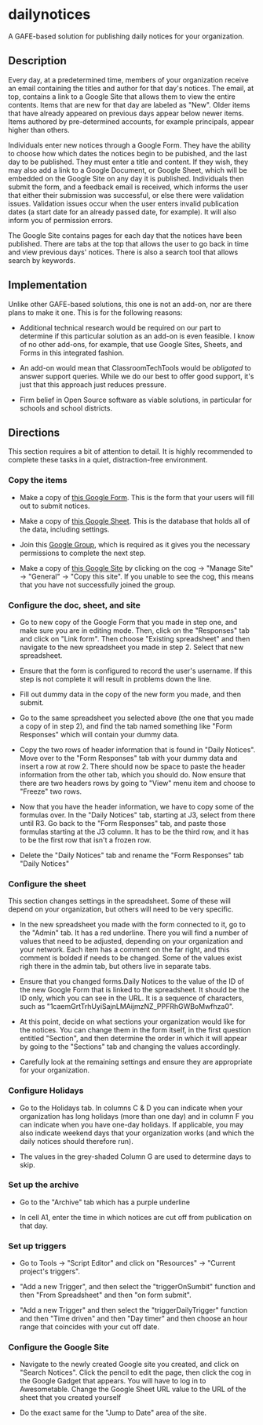 # dailynotices
A GAFE-based solution for publishing daily notices for your organization.

## Description
Every day, at a predetermined time, members of your organization receive an email containing the titles and author for that day's notices. The email, at top, contains a link to a Google Site that allows them to view the entire contents. Items that are new for that day are labeled as "New". Older items that have already appeared on previous days appear below newer items. Items authored by pre-determined accounts, for example principals, appear higher than others.

Individuals enter new notices through a Google Form. They have the ability to choose how which dates the notices begin to be pubished, and the last day to be published. They must enter a title and content. If they wish, they may also add a link to a Google Document, or Google Sheet, which will be embedded on the Google Site on any day it is published. Individuals then submit the form, and a feedback email is received, which informs the user that either their submission was successful, or else there were validation issues. Validation issues occur when the user enters invalid publication dates (a start date for an already passed date, for example). It will also inform you of permission errors.

The Google Site contains pages for each day that the notices have been published. There are tabs at the top that allows the user to go back in time and view previous days' notices. There is also a search tool that allows search by keywords.

## Implementation

Unlike other GAFE-based solutions, this one is not an add-on, nor are there plans to make it one. This is for the following reasons:

* Additional technical research would be required on our part to determine if this particular solution as an add-on is even feasible. I know of no other add-ons, for example, that use Google Sites, Sheets, and Forms in this integrated fashion.

* An add-on would mean that ClassroomTechTools would be *obligated* to answer support queries. While we do our best to offer good support, it's just that this approach just reduces pressure.

* Firm belief in Open Source software as viable solutions, in particular for schools and school districts.

## Directions

This section requires a bit of attention to detail. It is highly recommended to complete these tasks in a quiet, distraction-free environment.

### Copy the items

- Make a copy of [this Google Form](https://docs.google.com/forms/d/1caemGrtTrhUyiSajnLMAijmzNZ_PPFRhGWBoMwfhza0/copy). This is the form that your users will fill out to submit notices.

- Make a copy of [this Google Sheet](https://docs.google.com/spreadsheets/d/1Vl7K57Q4elL5IVIbhPF6vw7TGETSj5GceYdqC_BOGwQ/copy). This is the database that holds all of the data, including settings.

- Join this [Google Group](https://groups.google.com/d/forum/cttdailynotices), which is required as it gives you the necessary permissions to complete the next step.

- Make a copy of [this Google Site](https://sites.google.com/site/cttdailynoticesdemo/) by clicking on the cog -> "Manage Site" -> "General" -> "Copy this site". If you unable to see the cog, this means that you have not successfully joined the group.

### Configure the doc, sheet, and site

* Go to new copy of the Google Form that you made in step one, and make sure you are in editing mode. Then, click on the "Responses" tab and click on "Link form". Then choose "Existing spreadsheet" and then navigate to the new spreadsheet you made in step 2. Select that new spreadsheet.

* Ensure that the form is configured to record the user's username. If this step is not complete it will result in problems down the line.

* Fill out dummy data in the copy of the new form you made, and then submit.

* Go to the same spreadsheet you selected above (the one that you made a copy of in step 2), and find the tab named something like "Form Responses" which will contain your dummy data.

* Copy the two rows of header information that is found in "Daily Notices". Move over to the "Form Responses" tab with your dummy data and insert a row at row 2. There should now be space to paste the header information from the other tab, which you should do. Now ensure that there are two headers rows by going to "View" menu item and choose to "Freeze" two rows.

* Now that you have the header information, we have to copy some of the formulas over. In the "Daily Notices" tab, starting at J3, select from there until R3. Go back to the "Form Responses" tab, and paste those formulas starting at the J3 column. It has to be the third row, and it has to be the first row that isn't a frozen row.

* Delete the "Daily Notices" tab and rename the "Form Responses" tab "Daily Notices"

### Configure the sheet

This section changes settings in the spreadsheet. Some of these will depend on your organization, but others will need to be very specific.

* In the new spreadsheet you made with the form connected to it, go to the "Admin" tab. It has a red underline. There you will find a number of values that need to be adjusted, depending on your organization and your network. Each item has a comment on the far right, and this comment is bolded if needs to be changed. Some of the values exist righ there in the admin tab, but others live in separate tabs.

* Ensure that you changed forms.Daily Notices to the value of the ID of the new Google Form that is linked to the spreadsheet. It should be the ID only, which you can see in the URL. It is a sequence of characters, such as "1caemGrtTrhUyiSajnLMAijmzNZ_PPFRhGWBoMwfhza0".

* At this point, decide on what sections your organization would like for the notices. You can change them in the form itself, in the first question entitled "Section", and then determine the order in which it will appear by going to the "Sections" tab and changing the values accordingly. 

* Carefully look at the remaining settings and ensure they are appropriate for your organization.

### Configure Holidays

* Go to the Holidays tab. In columns C & D you can indicate when your organization has long holidays (more than one day) and in column F you can indicate when you have one-day holidays. If applicable, you may also indicate weekend days that your organization works (and which the daily notices should therefore run).

* The values in the grey-shaded Column G are used to determine days to skip.

### Set up the archive

* Go to the "Archive" tab which has a purple underline

* In cell A1, enter the time in which notices are cut off from publication on that day. 

### Set up triggers

* Go to Tools -> "Script Editor" and click on "Resources" -> "Current project's triggers". 

* "Add a new Trigger", and then select the "triggerOnSumbit" function and then "From Spreadsheet" and then "on form submit".

* "Add a new Trigger" and then select the "triggerDailyTrigger" function and then "Time driven" and then "Day timer" and then choose an hour range that coincides with your cut off date.

### Configure the Google Site

* Navigate to the newly created Google site you created, and click on "Search Notices". Click the pencil to edit the page, then click the cog in the Google Gadget that appears. You will have to log in to Awesometable. Change the Google Sheet URL value to the URL of the sheet that you created yourself

* Do the exact same for the "Jump to Date" area of the site.
